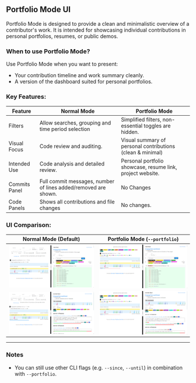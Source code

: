 ## Portfolio Mode UI

Portfolio Mode is designed to provide a clean and minimalistic overview of a contributor's work. It is intended for showcasing individual contributions in personal portfolios, resumes, or public demos.

### When to use Portfolio Mode?
Use Portfolio Mode when you want to present:
- Your contribution timeline and work summary cleanly.
- A version of the dashboard suited for personal portfolios.

### Key Features:
| Feature                       | Normal Mode                                                 | Portfolio Mode
|-------------------------------|-------------------------------------------------------------|--------------------------------|
| Filters                       | Allow searches, grouping and time period selection          | Simplified filters, non-essential toggles are hidden.             |
| Visual Focus                  | Code review and auditing.                                   | Visual summary of personal contributions (clean & minimal) |
| Intended Use                  | Code analysis and detailed review.                          | Personal portfolio showcase, resume link, project website.   |
| Commits Panel                 | Full commit messages, number of lines added/removed are shown. | No Changes |
| Code Panels                   | Shows all contributions and file changes                    | No changes. |


### UI Comparison:
| Normal Mode (Default)                             | Portfolio Mode (`--portfolio`)                             |
|---------------------------------------------------|------------------------------------------------------------|
| ![Normal Mode Contributions Screenshot](../images/reposense-normal-mode-author-contributions.png) | ![Portfolio Mode Contributions Screenshot](../images/reposense-portfolio-mode-author-contributions.png)   |
| ![Normal Mode Commits Screenshot](../images/reposense-normal-mode-author-commits.png) | ![Portfolio Mode Commits Screenshot](../images/reposense-portfolio-mode-author-commits.png)   |

---

### Notes
- You can still use other CLI flags (e.g. `--since`, `--until`) in combination with `--portfolio`.
